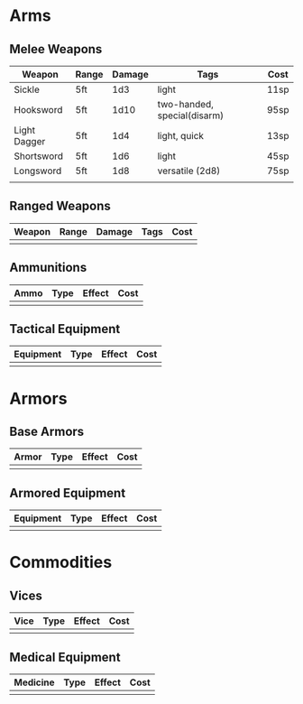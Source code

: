 # Arms
## Melee Weapons
| Weapon       | Range | Damage | Tags                        | Cost |
| ------------ | ----- | ------ | --------------------------- | ---- |
| Sickle       | 5ft   | 1d3    | light                       | 11sp |
| Hooksword    | 5ft   | 1d10   | two-handed, special(disarm) | 95sp | 
| Light Dagger | 5ft   | 1d4    | light, quick                | 13sp |
| Shortsword   | 5ft   | 1d6    | light                       | 45sp |
| Longsword    | 5ft   | 1d8    | versatile (2d8)             | 75sp |
|              |       |        |                             |      |

## Ranged Weapons
| Weapon | Range | Damage | Tags | Cost |
| ------ | ----- | ------ | ---- | ---- |
|        |       |        |      |      |
## Ammunitions
| Ammo | Type | Effect | Cost |
| ---- | ---- | ------ | ---- |
|      |      |        |      |

## Tactical Equipment
| Equipment | Type | Effect | Cost |
| --------- | ---- | ------ | ---- |
|           |      |        |      |

# Armors
## Base Armors
| Armor | Type | Effect | Cost |
| ----- | ---- | ------ | ---- |
|       |      |        |      |

## Armored Equipment
| Equipment | Type | Effect | Cost |
| --------- | ---- | ------ | ---- |
|           |      |        |      |

# Commodities
## Vices
| Vice | Type | Effect | Cost |
| ---- | ---- | ------ | ---- |
|      |      |        |      |

## Medical Equipment
| Medicine | Type | Effect | Cost |
| -------- | ---- | ------ | ---- |
|          |      |        |      |
